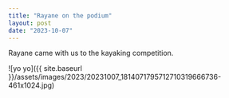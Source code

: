 ```yaml
---
title: "Rayane on the podium"
layout: post
date: "2023-10-07"
---
```


Rayane came with us to the kayaking competition.

![yo yo]({{ site.baseurl }}/assets/images/2023/20231007_1814071795712710319666736-461x1024.jpg)
